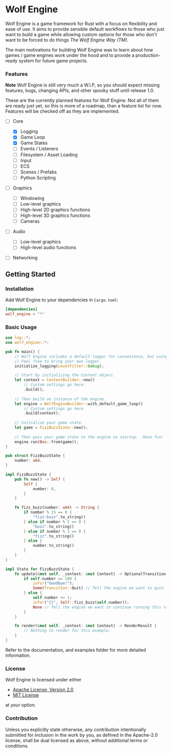 # Wolf Engine

Wolf Engine is a game framework for Rust with a focus on flexibility and ease of
use.   It aims to provide sensible default workflows to those who just want to 
build a game while allowing custom options for those who don't want to be forced
to do things *The Wolf Engine Way (TM)*.  

The main motivations for building Wolf Engine was to learn about how games / 
game engines work under the hood and to provide a production-ready system for 
future game projects.

### Features

**Note**  Wolf Engine is still very much a W.I.P, so you should expect missing
features, bugs, changing APIs, and other spooky stuff until release 1.0.

These are the currently planned features for Wolf Engine.  Not all of them are
ready just yet, so this is more of a roadmap, than a feature list for now. 
Features will be checked off as they are implemented.

- [ ] Core
  - [x] Logging
  - [x] Game Loop
  - [x] Game States
  - [ ] Events / Listeners
  - [ ] Filesystem / Asset Loading
  - [ ] Input
  - [ ] ECS
  - [ ] Scenes / Prefabs
  - [ ] Python Scripting
- [ ] Graphics
  - [ ] Windowing
  - [ ] Low-level graphics 
  - [ ] High-level 2D graphics functions
  - [ ] High-level 3D graphics functions
  - [ ] Cameras
- [ ] Audio
  - [ ] Low-level graphics
  - [ ] High-level audio functions
- [ ] Networking


## Getting Started

### Installation

Add Wolf Engine to your dependencies in `Cargo.toml`:

```TOML
[dependencies]
wolf_engine = "*"
```

### Basic Usage 

``` Rust
use log::*;
use wolf_engine::*;

pub fn main() {
    // Wolf Engine includes a default logger for convenience, but using it is optional.
    // Feel free to bring your own logger.
    initialize_logging(LevelFilter::Debug);

    // Start by initializing the Context object.
    let context = ContextBuilder::new()
        // Custom settings go here.
        .build();
    
    // Then build an instance of the engine.
    let engine = WolfEngineBuilder::with_default_game_loop()
        // Custom settings go here.
        .build(context);
    
    // Initialize your game state.
    let game = FizzBuzzState::new();
    
    // Then pass your game state to the engine on startup.  Have fun! 
    engine.run(Box::from(game));
}

pub struct FizzBuzzState {
    number: u64,
}

impl FizzBuzzState {
    pub fn new() -> Self {
        Self {
            number: 0,
        }
    }

    fn fizz_buzz(number: u64) -> String {
        if number % 15 == 0 {
            "fizz-buzz".to_string()
        } else if number % 5 == 0 {
            "buzz".to_string()
        } else if number % 3 == 0 {
            "fizz".to_string()
        } else {
            number.to_string()
        }
    }
}

impl State for FizzBuzzState {
    fn update(&mut self, _context: &mut Context) -> OptionalTransition {
        if self.number == 100 {
            info!("Goodbye!");
            Some(Transition::Quit) // Tell the engine we want to quit.
        } else {
            self.number += 1;
            info!("{}", Self::fizz_buzz(self.number));
            None // Tell the engine we want to continue running this state.
        }
    }

    fn render(&mut self, _context: &mut Context) -> RenderResult {
        // Nothing to render for this example. 
    }
}
```

Refer to the documentation, and examples folder for more detailed information.

### License

Wolf Engine is licensed under either 

- [Apache License, Version 2.0](LICENSE-APACHE)
- [MIT License](LICENSE-MIT)

at your option.

### Contribution

Unless you explicitly state otherwise, any contribution intentionally submitted
for inclusion in the work by you, as defined in the Apache-2.0 license, shall
be dual licensed as above, without additional terms or conditions.

